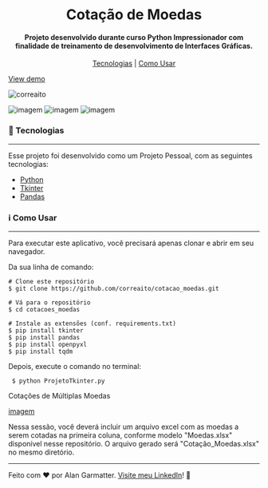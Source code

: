 <h1 align="center"> Cotação de Moedas </h1>
<h4 align="center">Projeto desenvolvido durante curso Python Impressionador com finalidade de treinamento de desenvolvimento de Interfaces Gráficas.</h4>

<p align="center">
<a href="#tecnologias"> Tecnologias</a> | <a href="#informacao-uso">Como Usar</a>
</p>

[View demo](https://drive.google.com/file/d/1yQMeqITgEt2osBMMVxfWmR3J0WNpR6y6/view?usp=sharing)

<p align="left"> <img src="https://komarev.com/ghpvc/?username=correaito&label=Project%20views&color=0e75b6&style=flat" alt="correaito" /> </p>

![imagem](https://img.shields.io/badge/-Python-orange) ![imagem](https://img.shields.io/badge/-Tkinter-yellow) ![imagem](https://img.shields.io/badge/-Pandas-blue)

<a id="tecnologias" class="anchor"></a>
### :rocket:  Tecnologias

------------
Esse projeto foi desenvolvido como um Projeto Pessoal, com as seguintes tecnologias:

- [Python](https://www.python.org/ "Heading link")
- [Tkinter](https://docs.python.org/3/library/tk.html "Heading link")
- [Pandas](https://pandas.pydata.org/docs/ "Heading link")

<a id="informacao-uso" class="anchor"></a>
### :information_source:  Como Usar
------------
Para executar este aplicativo, você precisará apenas clonar e abrir em seu navegador. 

Da sua linha de comando:

    # Clone este repositório
    $ git clone https://github.com/correaito/cotacao_moedas.git
    
    # Vá para o repositório
    $ cd cotacoes_moedas
    
    # Instale as extensões (conf. requirements.txt)
    $ pip install tkinter
    $ pip install pandas
    $ pip install openpyxl
    $ pip install tqdm
    
 Depois, execute o comando no terminal:
 
     $ python ProjetoTkinter.py
     
 Cotações de Múltiplas Moedas
 
 [imagem](https://drive.google.com/file/d/1WLMW9VCeatSNAh61sZAHO3lNAC0Ylhgx/preview)

 Nessa sessão, você deverá incluir um arquivo excel com as moedas a serem cotadas na primeira coluna, conforme modelo "Moedas.xlsx" disponível nesse repositório. O arquivo gerado será "Cotação_Moedas.xlsx" no mesmo diretório. 

------------
Feito com ♥ por Alan Garmatter. [Visite meu LinkedIn](https://www.linkedin.com/in/alan-garmatter-8a05601b8/)! 👋 
